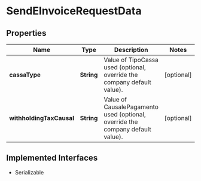 

# SendEInvoiceRequestData


## Properties

| Name | Type | Description | Notes |
|------------ | ------------- | ------------- | -------------|
|**cassaType** | **String** | Value of TipoCassa used (optional, override the company default value). |  [optional] |
|**withholdingTaxCausal** | **String** | Value of CausalePagamento used (optional, override the company default value). |  [optional] |


## Implemented Interfaces

* Serializable


